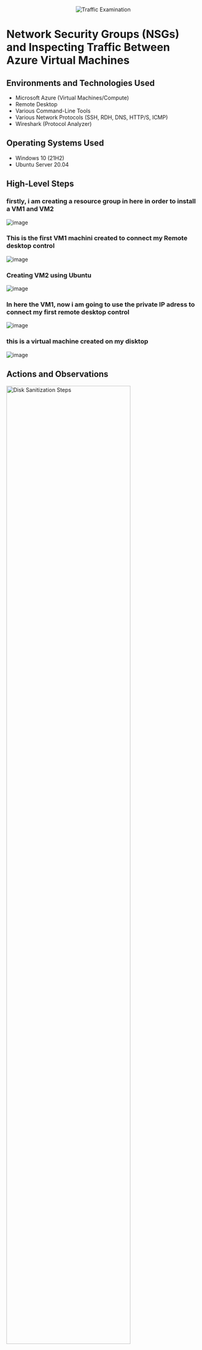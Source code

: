 
<p align="center">
<img src="https://i.imgur.com/Ua7udoS.png" alt="Traffic Examination"/>
</p>

<h1>Network Security Groups (NSGs) and Inspecting Traffic Between Azure Virtual Machines</h1>


<h2>Environments and Technologies Used</h2>

- Microsoft Azure (Virtual Machines/Compute)
- Remote Desktop
- Various Command-Line Tools
- Various Network Protocols (SSH, RDH, DNS, HTTP/S, ICMP)
- Wireshark (Protocol Analyzer)

<h2>Operating Systems Used </h2>

- Windows 10 (21H2)
- Ubuntu Server 20.04

<h2>High-Level Steps</h2>

<h3> firstly, i am creating a resource group in here in order to install a VM1 and VM2 </h3>

![image](https://github.com/ambrosegriffiths/Configuring-Active-Directory-within-Azure-VMs/assets/167513668/dea1ac12-3045-46d3-956c-e1f73e2acca0)

<h3>This is the first VM1 machini created to connect my Remote desktop control</h3>

![image](https://github.com/ambrosegriffiths/Configuring-Active-Directory-within-Azure-VMs/assets/167513668/f658346c-e94b-446b-9855-fd0ee55cbb4f)

<h3>Creating VM2 using Ubuntu</h3>

![image](https://github.com/ambrosegriffiths/Configuring-Active-Directory-within-Azure-VMs/assets/167513668/aa258b06-7201-4e7d-81d6-31905280b9bf)

<h3>In here the VM1, now i am going to use the private IP adress to connect my first remote desktop control</h3>

![image](https://github.com/ambrosegriffiths/Configuring-Active-Directory-within-Azure-VMs/assets/167513668/ed74004e-6010-4d44-bce5-9042c17030a7)


<h3> this is a virtual machine created on my disktop </h3>

![image](https://github.com/ambrosegriffiths/Configuring-Active-Directory-within-Azure-VMs/assets/167513668/f50b5cf8-303f-4f26-8acc-c316f5b9a4a3)


<h2>Actions and Observations</h2>

<p>
<img src="https://i.imgur.com/DJmEXEB.png" height="80%" width="80%" alt="Disk Sanitization Steps"/>
</p>
<p>
Lorem ipsum dolor sit amet, consectetur adipiscing elit, sed do eiusmod tempor incididunt ut labore et dolore magna aliqua. Ut enim ad minim veniam, quis nostrud exercitation ullamco laboris nisi ut aliquip ex ea commodo consequat. Duis aute irure dolor in reprehenderit in voluptate velit esse cillum dolore eu fugiat nulla pariatur.
</p>
<br />

<p>
<img src="https://i.imgur.com/DJmEXEB.png" height="80%" width="80%" alt="Disk Sanitization Steps"/>
</p>
<p>
Lorem ipsum dolor sit amet, consectetur adipiscing elit, sed do eiusmod tempor incididunt ut labore et dolore magna aliqua. Ut enim ad minim veniam, quis nostrud exercitation ullamco laboris nisi ut aliquip ex ea commodo consequat. Duis aute irure dolor in reprehenderit in voluptate velit esse cillum dolore eu fugiat nulla pariatur.
</p>
<br />

<p>
<img src="https://i.imgur.com/DJmEXEB.png" height="80%" width="80%" alt="Disk Sanitization Steps"/>
</p>
<p>
Lorem ipsum dolor sit amet, consectetur adipiscing elit, sed do eiusmod tempor incididunt ut labore et dolore magna aliqua. Ut enim ad minim veniam, quis nostrud exercitation ullamco laboris nisi ut aliquip ex ea commodo consequat. Duis aute irure dolor in reprehenderit in voluptate velit esse cillum dolore eu fugiat nulla pariatur.
</p>
<br />
